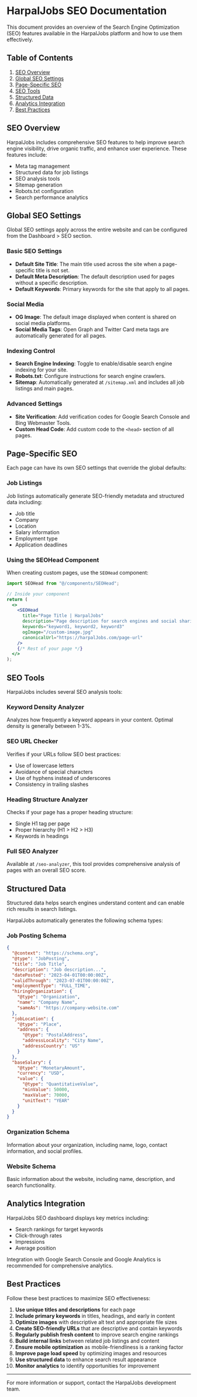 
# HarpalJobs SEO Documentation

This document provides an overview of the Search Engine Optimization (SEO) features available in the HarpalJobs platform and how to use them effectively.

## Table of Contents

1. [SEO Overview](#seo-overview)
2. [Global SEO Settings](#global-seo-settings)
3. [Page-Specific SEO](#page-specific-seo)
4. [SEO Tools](#seo-tools)
5. [Structured Data](#structured-data)
6. [Analytics Integration](#analytics-integration)
7. [Best Practices](#best-practices)

## SEO Overview

HarpalJobs includes comprehensive SEO features to help improve search engine visibility, drive organic traffic, and enhance user experience. These features include:

- Meta tag management
- Structured data for job listings
- SEO analysis tools
- Sitemap generation
- Robots.txt configuration
- Search performance analytics

## Global SEO Settings

Global SEO settings apply across the entire website and can be configured from the Dashboard > SEO section.

### Basic SEO Settings

- **Default Site Title**: The main title used across the site when a page-specific title is not set.
- **Default Meta Description**: The default description used for pages without a specific description.
- **Default Keywords**: Primary keywords for the site that apply to all pages.

### Social Media

- **OG Image**: The default image displayed when content is shared on social media platforms.
- **Social Media Tags**: Open Graph and Twitter Card meta tags are automatically generated for all pages.

### Indexing Control

- **Search Engine Indexing**: Toggle to enable/disable search engine indexing for your site.
- **Robots.txt**: Configure instructions for search engine crawlers.
- **Sitemap**: Automatically generated at `/sitemap.xml` and includes all job listings and main pages.

### Advanced Settings

- **Site Verification**: Add verification codes for Google Search Console and Bing Webmaster Tools.
- **Custom Head Code**: Add custom code to the `<head>` section of all pages.

## Page-Specific SEO

Each page can have its own SEO settings that override the global defaults:

### Job Listings

Job listings automatically generate SEO-friendly metadata and structured data including:

- Job title
- Company
- Location
- Salary information
- Employment type
- Application deadlines

### Using the SEOHead Component

When creating custom pages, use the `SEOHead` component:

```jsx
import SEOHead from "@/components/SEOHead";

// Inside your component
return (
  <>
    <SEOHead
      title="Page Title | HarpalJobs"
      description="Page description for search engines and social sharing."
      keywords="keyword1, keyword2, keyword3"
      ogImage="/custom-image.jpg"
      canonicalUrl="https://harpalJobs.com/page-url"
    />
    {/* Rest of your page */}
  </>
);
```

## SEO Tools

HarpalJobs includes several SEO analysis tools:

### Keyword Density Analyzer

Analyzes how frequently a keyword appears in your content. Optimal density is generally between 1-3%.

### SEO URL Checker

Verifies if your URLs follow SEO best practices:
- Use of lowercase letters
- Avoidance of special characters
- Use of hyphens instead of underscores
- Consistency in trailing slashes

### Heading Structure Analyzer

Checks if your page has a proper heading structure:
- Single H1 tag per page
- Proper hierarchy (H1 > H2 > H3)
- Keywords in headings

### Full SEO Analyzer

Available at `/seo-analyzer`, this tool provides comprehensive analysis of pages with an overall SEO score.

## Structured Data

Structured data helps search engines understand content and can enable rich results in search listings.

HarpalJobs automatically generates the following schema types:

### Job Posting Schema

```json
{
  "@context": "https://schema.org",
  "@type": "JobPosting",
  "title": "Job Title",
  "description": "Job description...",
  "datePosted": "2023-04-01T00:00:00Z",
  "validThrough": "2023-07-01T00:00:00Z",
  "employmentType": "FULL_TIME",
  "hiringOrganization": {
    "@type": "Organization",
    "name": "Company Name",
    "sameAs": "https://company-website.com"
  },
  "jobLocation": {
    "@type": "Place",
    "address": {
      "@type": "PostalAddress",
      "addressLocality": "City Name",
      "addressCountry": "US"
    }
  },
  "baseSalary": {
    "@type": "MonetaryAmount",
    "currency": "USD",
    "value": {
      "@type": "QuantitativeValue",
      "minValue": 50000,
      "maxValue": 70000,
      "unitText": "YEAR"
    }
  }
}
```

### Organization Schema

Information about your organization, including name, logo, contact information, and social profiles.

### Website Schema

Basic information about the website, including name, description, and search functionality.

## Analytics Integration

HarpalJobs SEO dashboard displays key metrics including:

- Search rankings for target keywords
- Click-through rates
- Impressions
- Average position

Integration with Google Search Console and Google Analytics is recommended for comprehensive analytics.

## Best Practices

Follow these best practices to maximize SEO effectiveness:

1. **Use unique titles and descriptions** for each page
2. **Include primary keywords** in titles, headings, and early in content
3. **Optimize images** with descriptive alt text and appropriate file sizes
4. **Create SEO-friendly URLs** that are descriptive and contain keywords
5. **Regularly publish fresh content** to improve search engine rankings
6. **Build internal links** between related job listings and content
7. **Ensure mobile optimization** as mobile-friendliness is a ranking factor
8. **Improve page load speed** by optimizing images and resources
9. **Use structured data** to enhance search result appearance
10. **Monitor analytics** to identify opportunities for improvement

---

For more information or support, contact the HarpalJobs development team.
